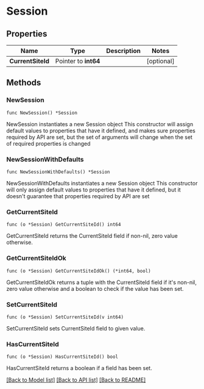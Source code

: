 # Session

## Properties

Name | Type | Description | Notes
------------ | ------------- | ------------- | -------------
**CurrentSiteId** | Pointer to **int64** |  | [optional] 

## Methods

### NewSession

`func NewSession() *Session`

NewSession instantiates a new Session object
This constructor will assign default values to properties that have it defined,
and makes sure properties required by API are set, but the set of arguments
will change when the set of required properties is changed

### NewSessionWithDefaults

`func NewSessionWithDefaults() *Session`

NewSessionWithDefaults instantiates a new Session object
This constructor will only assign default values to properties that have it defined,
but it doesn't guarantee that properties required by API are set

### GetCurrentSiteId

`func (o *Session) GetCurrentSiteId() int64`

GetCurrentSiteId returns the CurrentSiteId field if non-nil, zero value otherwise.

### GetCurrentSiteIdOk

`func (o *Session) GetCurrentSiteIdOk() (*int64, bool)`

GetCurrentSiteIdOk returns a tuple with the CurrentSiteId field if it's non-nil, zero value otherwise
and a boolean to check if the value has been set.

### SetCurrentSiteId

`func (o *Session) SetCurrentSiteId(v int64)`

SetCurrentSiteId sets CurrentSiteId field to given value.

### HasCurrentSiteId

`func (o *Session) HasCurrentSiteId() bool`

HasCurrentSiteId returns a boolean if a field has been set.


[[Back to Model list]](../README.md#documentation-for-models) [[Back to API list]](../README.md#documentation-for-api-endpoints) [[Back to README]](../README.md)


